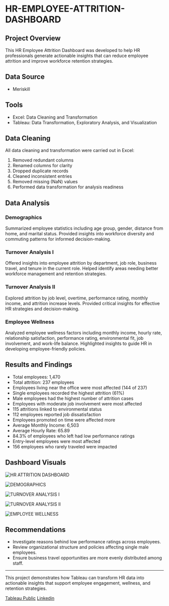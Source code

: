 # HR-EMPLOYEE-ATTRITION-DASHBOARD  

## Project Overview  
This HR Employee Attrition Dashboard was developed to help HR professionals generate actionable insights that can reduce employee attrition and improve workforce retention strategies.  

## Data Source  
- Meriskill  

## Tools  
- Excel: Data Cleaning and Transformation  
- Tableau: Data Transformation, Exploratory Analysis, and Visualization  

## Data Cleaning  
All data cleaning and transformation were carried out in Excel:  
1. Removed redundant columns  
2. Renamed columns for clarity  
3. Dropped duplicate records  
4. Cleaned inconsistent entries  
5. Removed missing (NaN) values  
6. Performed data transformation for analysis readiness  

## Data Analysis  

### Demographics  
Summarized employee statistics including age group, gender, distance from home, and marital status. Provided insights into workforce diversity and commuting patterns for informed decision-making.  

### Turnover Analysis I  
Offered insights into employee attrition by department, job role, business travel, and tenure in the current role. Helped identify areas needing better workforce management and retention strategies.  

### Turnover Analysis II  
Explored attrition by job level, overtime, performance rating, monthly income, and attrition increase levels. Provided critical insights for effective HR strategies and decision-making.  

### Employee Wellness  
Analyzed employee wellness factors including monthly income, hourly rate, relationship satisfaction, performance rating, environmental fit, job involvement, and work-life balance. Highlighted insights to guide HR in developing employee-friendly policies.  

## Results and Findings  
- Total employees: 1,470  
- Total attrition: 237 employees  
- Employees living near the office were most affected (144 of 237)  
- Single employees recorded the highest attrition (61%)  
- Male employees had the highest number of attrition cases  
- Employees with moderate job involvement were most affected  
- 115 attritions linked to environmental status  
- 112 employees reported job dissatisfaction  
- Employees promoted on time were affected more  
- Average Monthly Income: 6,503  
- Average Hourly Rate: 65.89  
- 84.3% of employees who left had low performance ratings  
- Entry-level employees were most affected  
- 156 employees who rarely traveled were impacted  

## Dashboard Visuals  

![HR ATTRITION DASHBOARD](https://github.com/Temitopeadep/HR-EMPLOYEE-ATTRITION-DASHBOARD/assets/142262047/27d5d096-e1e0-4bd3-8fc9-ac95251a03b9)  

![DEMOGRAPHICS](https://github.com/Temitopeadep/HR-EMPLOYEE-ATTRITION-DASHBOARD/assets/142262047/c19d310b-d177-4f9a-83d4-54275d3ea20c)  

![TURNOVER ANALYSIS I](https://github.com/Temitopeadep/HR-EMPLOYEE-ATTRITION-DASHBOARD/assets/142262047/f9e1866f-cb43-4f7e-af52-80adc991c412)  

![TURNOVER ANALYSIS II](https://github.com/Temitopeadep/HR-EMPLOYEE-ATTRITION-DASHBOARD/assets/142262047/2846844a-f6f9-4064-b2e4-a1be16560733)  

![EMPLOYEE WELLNESS](https://github.com/Temitopeadep/HR-EMPLOYEE-ATTRITION-DASHBOARD/assets/142262047/af51ca2f-9154-4964-b5a1-cc74a6f36e20)  

## Recommendations  
- Investigate reasons behind low performance ratings across employees.  
- Review organizational structure and policies affecting single male employees.  
- Ensure business travel opportunities are more evenly distributed among staff.  

---
This project demonstrates how Tableau can transform HR data into actionable insights that support employee engagement, wellness, and retention strategies.  

[Tableau Public](https://public.tableau.com/app/profile/temitope.adepoju/viz/HREMPLOYEEATTRITIONDASHBOARD/PAGE1)
[Linkedin](www.linkedin.com/in/temitope-elizabeth-adepoju-25bb40160)












